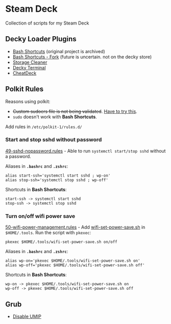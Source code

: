 # Steam Deck
Collection of scripts for my Steam Deck

## Decky Loader Plugins

- [Bash Shortcuts](https://github.com/Tormak9970/bash-shortcuts) (original project is archived)
- [Bash Shortcuts - Fork](https://github.com/SDH-Stewardship/bash-shortcuts) (future is uncertain. not on the decky store)
- [Storage Cleaner](https://github.com/mcarlucci/decky-storage-cleaner)
- [Decky Terminal](https://github.com/Alex4386/decky-terminal)
- [CheatDeck](https://github.com/SheffeyG/CheatDeck)

## Polkit Rules

Reasons using polkit:

- ~~Custom sudoers file is not being validated~~. [Have to try this](https://github.com/ValveSoftware/SteamOS/issues/1826). 
- `sudo` doesn't work with **Bash Shortcuts**.

Add rules in `/etc/polkit-1/rules.d/`

### Start and stop sshd without password 

[49-sshd-nopassword.rules](https://github.com/kavishgr/steamdeck/blob/main/polkit-rules/49-sshd-nopassword.rules) - Able to run `systemctl start/stop sshd` without a password. 

Aliases in **`.bashrc`** and **`.zshrc`**:

```console
alias start-ssh='systemctl start sshd ; wp-on'
alias stop-ssh='systemctl stop sshd ; wp-off'
```

Shortcuts in **Bash Shortcuts**:

```
start-ssh -> systemctl start sshd
stop-ssh -> systemctl stop sshd
```

### Turn on/off wifi power save

[50-wifi-power-management.rules](https://github.com/kavishgr/steamdeck/blob/main/polkit-rules/50-wifi-power-management.rules) - Add [wifi-set-power-save.sh](https://github.com/kavishgr/steamdeck/blob/main/scripts/wifi-set-power-save.sh) in `$HOME/.tools`. Run the script with `pkexec`:

```
pkexec $HOME/.tools/wifi-set-power-save.sh on/off
```

Aliases in **`.bashrc`** and **`.zshrc`**:

```console
alias wp-on='pkexec $HOME/.tools/wifi-set-power-save.sh on'
alias wp-off='pkexec $HOME/.tools/wifi-set-power-save.sh off'
```

Shortcuts in **Bash Shortcuts**:

```
wp-on -> pkexec $HOME/.tools/wifi-set-power-save.sh on
wp-off -> pkexec $HOME/.tools/wifi-set-power-save.sh off
```

## Grub

- [Disable UMIP](https://github.com/kavishgr/steamdeck/blob/main/grub/grub-modifier-disable-umip.sh)
